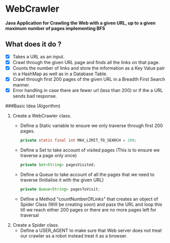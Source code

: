 # WebCrawler
__Java Application for Crawling the Web with a given URL, up to a given maximum number of pages implementing BFS__
## What does it do ?
- [x] Takes a URL as an input.
- [x] Crawl through the given URL page and finds all the links on that page.
- [x] Counts the number of links and store the information as a Key Value pair in a HashMap as well as in a Database Table.
- [x] Crawl through first 200 pages of the given URL in a Breadth First Search manner.
- [x] Error handling in case there are fewer url (less than 200) or if the a URL sends bad response.

###Basic Idea (Algorithm)
1. Create a WebCrawler class.
   * Define a Static variable to ensure we only traverse through first 200 pages.
   
     ```java
     private static final int MAX_LIMIT_TO_SEARCH = 200;
     ```
   * Define a Set to take account of visited pages (This is to ensure we traverse a page only once)
   
     ```java
     private Set<String> pagesVisited;
     ```
   * Define a Queue to take account of all the pages that we need to traverse (Initialise it with the given URL)
   
     ```java	  
     private Queue<String> pagesToVisit;
     ```
   * Define a Method "countNumberOfLinks" that creates an object of Spider Class (Will be creating soon) and pass the URL and      loop this till we reach either 200 pages or there are no more pages left for traversal
2. Create a Spider class.
   * Define a USER_AGENT to make sure that Web server does not treat our crawler as a robot instead treat it as a browser.
